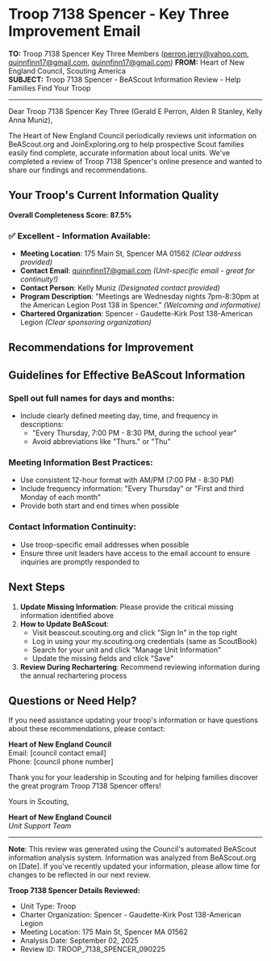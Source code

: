# Troop 7138 Spencer - Key Three Improvement Email

**TO:** Troop 7138 Spencer Key Three Members (perron.jerry@yahoo.com, quinnfinn17@gmail.com, quinnfinn17@gmail.com)
**FROM:** Heart of New England Council, Scouting America  
**SUBJECT:** Troop 7138 Spencer - BeAScout Information Review - Help Families Find Your Troop  

---

Dear Troop 7138 Spencer Key Three (Gerald E Perron, Alden R Stanley, Kelly Anna Muniz),

The Heart of New England Council periodically reviews unit information on BeAScout.org and JoinExploring.org to help prospective Scout families easily find complete, accurate information about local units. We've completed a review of Troop 7138 Spencer's online presence and wanted to share our findings and recommendations.

## Your Troop's Current Information Quality

**Overall Completeness Score: 87.5%**



### ✅ **Excellent - Information Available:**
- **Meeting Location**: 175 Main St, Spencer MA 01562 *(Clear address provided)*
- **Contact Email**: quinnfinn17@gmail.com *(Unit-specific email - great for continuity!)*
- **Contact Person**: Kelly Muniz *(Designated contact provided)*
- **Program Description**: "Meetings are Wednesday nights 7pm-8:30pm at the American Legion Post 138 in Spencer." *(Welcoming and informative)*
- **Chartered Organization**: Spencer - Gaudette-Kirk Post 138-American Legion *(Clear sponsoring organization)*

## Recommendations for Improvement



## Guidelines for Effective BeAScout Information

### **Spell out full names for days and months:**
- Include clearly defined meeting day, time, and frequency in descriptions:
  - "Every Thursday, 7:00 PM - 8:30 PM, during the school year"
  - Avoid abbreviations like "Thurs." or "Thu"

### **Meeting Information Best Practices:**
- Use consistent 12-hour format with AM/PM (7:00 PM - 8:30 PM)
- Include frequency information: "Every Thursday" or "First and third Monday of each month"
- Provide both start and end times when possible

### **Contact Information Continuity:**
- Use troop-specific email addresses when possible
- Ensure three unit leaders have access to the email account to ensure inquiries are promptly responded to

## Next Steps

1. **Update Missing Information**: Please provide the critical missing information identified above
2. **How to Update BeAScout**: 
   - Visit beascout.scouting.org and click "Sign In" in the top right
   - Log in using your my.scouting.org credentials (same as ScoutBook)
   - Search for your unit and click "Manage Unit Information"
   - Update the missing fields and click "Save"
3. **Review During Rechartering**: Recommend reviewing information during the annual rechartering process

## Questions or Need Help?

If you need assistance updating your troop's information or have questions about these recommendations, please contact:

**Heart of New England Council**  
Email: [council contact email]  
Phone: [council phone number]

Thank you for your leadership in Scouting and for helping families discover the great program Troop 7138 Spencer offers!

Yours in Scouting,

**Heart of New England Council**  
*Unit Support Team*

---

**Note**: This review was generated using the Council's automated BeAScout information analysis system. Information was analyzed from BeAScout.org on [Date]. If you've recently updated your information, please allow time for changes to be reflected in our next review.

**Troop 7138 Spencer Details Reviewed:**
- Unit Type: Troop
- Charter Organization: Spencer - Gaudette-Kirk Post 138-American Legion  
- Meeting Location: 175 Main St, Spencer MA 01562
- Analysis Date: September 02, 2025
- Review ID: TROOP_7138_SPENCER_090225
